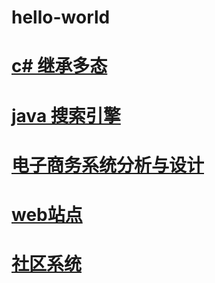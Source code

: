 # hello-world
#  [c# 继承多态](继承多态)
#  [java 搜索引擎](搜索引擎系统)
#  [电子商务系统分析与设计](电子商务系统分析与设计)
#  [web站点](网站首页)
#  [社区系统](进度管理)

